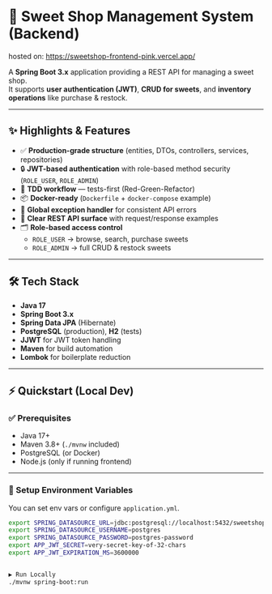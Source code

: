 # 🍬 Sweet Shop Management System (Backend)

hosted on:
https://sweetshop-frontend-pink.vercel.app/

A **Spring Boot 3.x** application providing a REST API for managing a sweet shop.  
It supports **user authentication (JWT)**, **CRUD for sweets**, and **inventory operations** like purchase & restock.

---

## ✨ Highlights & Features

- ✅ **Production-grade structure** (entities, DTOs, controllers, services, repositories)
- 🔒 **JWT-based authentication** with role-based method security (`ROLE_USER`, `ROLE_ADMIN`)
- 🧪 **TDD workflow** — tests-first (Red-Green-Refactor)
- 📦 **Docker-ready** (`Dockerfile` + `docker-compose` example)
- 🔁 **Global exception handler** for consistent API errors
- 🧭 **Clear REST API surface** with request/response examples
- 🗂️ **Role-based access control**
    - `ROLE_USER` → browse, search, purchase sweets
    - `ROLE_ADMIN` → full CRUD & restock sweets

---

## 🛠 Tech Stack

- **Java 17**
- **Spring Boot 3.x**
- **Spring Data JPA** (Hibernate)
- **PostgreSQL** (production), **H2** (tests)
- **JJWT** for JWT token handling
- **Maven** for build automation
- **Lombok** for boilerplate reduction

---

## ⚡ Quickstart (Local Dev)

### ✅ Prerequisites
- Java 17+
- Maven 3.8+ (`./mvnw` included)
- PostgreSQL (or Docker)
- Node.js (only if running frontend)

---

### 🔧 Setup Environment Variables

You can set env vars or configure `application.yml`.

```bash
export SPRING_DATASOURCE_URL=jdbc:postgresql://localhost:5432/sweetshop
export SPRING_DATASOURCE_USERNAME=postgres
export SPRING_DATASOURCE_PASSWORD=postgres-password
export APP_JWT_SECRET=very-secret-key-of-32-chars
export APP_JWT_EXPIRATION_MS=3600000


▶️ Run Locally
./mvnw spring-boot:run
